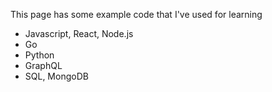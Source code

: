 This page has some example code that I've used for learning

- Javascript, React, Node.js
- Go
- Python
- GraphQL
- SQL, MongoDB
